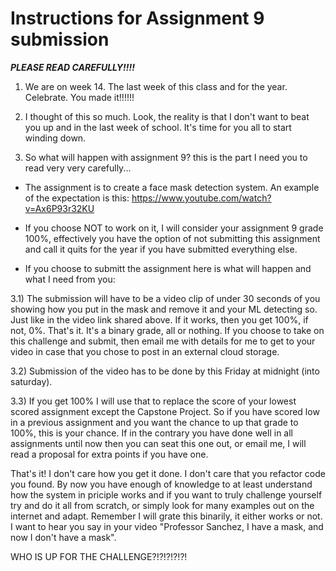 # Instructions for Assignment 9 submission 

***PLEASE READ CAREFULLY!!!!***

1) We are on week 14. The last week of this class and for the year. Celebrate. You made it!!!!!!

2) I thought of this so much. Look, the reality is that I don't want to beat you up and in the last week of school. It's time for you all to start winding down. 

3) So what will happen with assignment 9?   this is the part I need you to read very very carefully...

- The assignment is to create a face mask detection system. An example of the expectation is this:  https://www.youtube.com/watch?v=Ax6P93r32KU

- If you choose NOT to work on it, I will consider your assignment 9 grade 100%, effectively you have the option of not submitting this assignment and call it quits for the year if you have submitted everything else. 

- If you choose to submitt the assignment here is what will happen and what I need from you:

3.1) The submission will have to be a video clip of under 30 seconds of you showing how you put in the mask and remove it and your ML detecting so. Just like in the video link shared above. If it works, then you get 100%, if not, 0%. That's it. It's a binary grade, all or nothing. If you choose to take on this challenge and submit, then email me with details for me to get to your video in case that you chose to post in an external cloud storage. 

3.2) Submission of the video has to be done by this Friday at midnight (into saturday).

3.3) If you get 100% I will use that to replace the score of your lowest scored assignment except the Capstone Project. So if you have scored low in a previous assignment and you want the chance to up that grade to 100%, this is your chance. If in the contrary you have done well in all assignments until now then you can seat this one out, or email me, I will read a proposal for extra points if you have one.

That's it!   I don't care how you get it done. I don't care that you refactor code you found. By now you have enough of knowledge to at least understand how the system in priciple works and if you want to truly challenge yourself try and do it all from scratch, or simply look for many examples out on the internet and adapt. Remember I will grate this binarily, it either works or not. I want to hear you say in your video "Professor Sanchez, I have a mask, and now I don't have a mask".

WHO IS UP FOR THE CHALLENGE?!?!?!?!?!